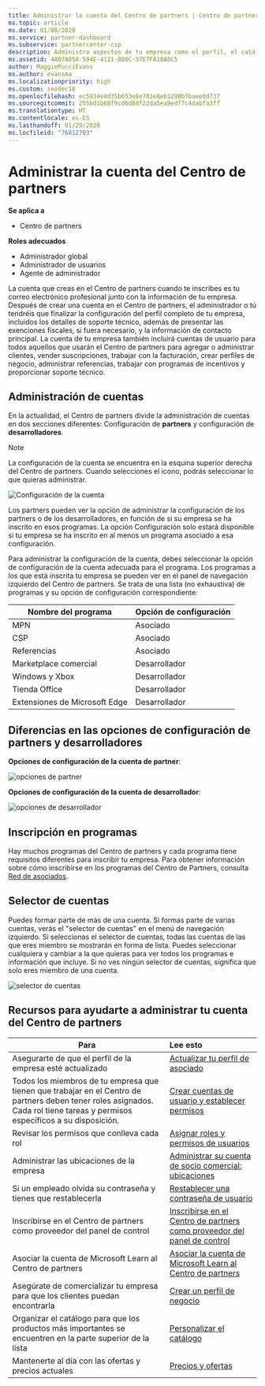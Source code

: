 ```yaml
---
title: Administrar la cuenta del Centro de partners | Centro de partners
ms.topic: article
ms.date: 01/08/2020
ms.service: partner-dashboard
ms.subservice: partnercenter-csp
description: Administra aspectos de tu empresa como el perfil, el catálogo, la información bancaria y fiscal, los roles, los permisos y mucho más en el Centro de partners.
ms.assetid: 4A07A85A-594E-4121-808C-37E7FA18A0C5
author: MaggiePucciEvans
ms.author: evansma
ms.localizationpriority: high
ms.custom: seodec18
ms.openlocfilehash: ec5934e4d35b653e8e781e8eb1290bfbaee0d737
ms.sourcegitcommit: 255bd1b68f9cd6d8df22da5ea9edf7c4dabfa3ff
ms.translationtype: HT
ms.contentlocale: es-ES
ms.lasthandoff: 01/29/2020
ms.locfileid: "76812703"
---
```

# <a name="manage-your-partner-center-account"></a>Administrar la cuenta del Centro de partners

**Se aplica a**

-  Centro de partners

**Roles adecuados**
-   Administrador global
-   Administrador de usuarios
-   Agente de administrador

La cuenta que creas en el Centro de partners cuando te inscribes es tu correo electrónico profesional junto con la información de tu empresa. Después de crear una cuenta en el Centro de partners, el administrador o tú tendréis que finalizar la configuración del perfil completo de tu empresa, incluidos los detalles de soporte técnico, además de presentar las exenciones fiscales, si fuera necesario, y la información de contacto principal. La cuenta de tu empresa también incluirá cuentas de usuario para todos aquellos que usarán el Centro de partners para agregar o administrar clientes, vender suscripciones, trabajar con la facturación, crear perfiles de negocio, administrar referencias, trabajar con programas de incentivos y proporcionar soporte técnico.

## <a name="account-management"></a>Administración de cuentas

En la actualidad, el Centro de partners divide la administración de cuentas en dos secciones diferentes: Configuración de **partners** y configuración de **desarrolladores**. 

>[!NOTE]
>La configuración de la cuenta se encuentra en la esquina superior derecha del Centro de partners. Cuando selecciones el icono, podrás seleccionar lo que quieras administrar. 

![Configuración de la cuenta](images/accountsettings/account1.png)

Los partners pueden ver la opción de administrar la configuración de los partners o de los desarrolladores, en función de si su empresa se ha inscrito en esos programas. La opción Configuración solo estará disponible si tu empresa se ha inscrito en al menos un programa asociado a esa configuración. 

Para administrar la configuración de la cuenta, debes seleccionar la opción de configuración de la cuenta adecuada para el programa. Los programas a los que está inscrita tu empresa se pueden ver en el panel de navegación izquierdo del Centro de partners. Se trata de una lista (no exhaustiva) de programas y su opción de configuración correspondiente:

|**Nombre del programa**   |**Opción de configuración** |
|---------------------|:-----------------------|
|MPN   |Asociado|
|CSP    |Asociado|
|Referencias   |Asociado|
|Marketplace comercial|Desarrollador|
|Windows y Xbox|Desarrollador|
|Tienda Office|Desarrollador|
|Extensiones de Microsoft Edge|Desarrollador|

## <a name="the-differences-in-partner-and-developer-settings-options"></a>Diferencias en las opciones de configuración de partners y desarrolladores

**Opciones de configuración de la cuenta de partner**:

![opciones de partner](images/accountsettings/partneroptions.png)

**Opciones de configuración de la cuenta de desarrollador**:

![opciones de desarrollador](images/accountsettings/devoptions.png)

## <a name="enrolling-in-programs"></a>Inscripción en programas

Hay muchos programas del Centro de partners y cada programa tiene requisitos diferentes para inscribir tu empresa. Para obtener información sobre cómo inscribirse en los programas del Centro de Partners, consulta [Red de asociados](https://partner.microsoft.com/). 

## <a name="the-account-picker"></a>Selector de cuentas

Puedes formar parte de más de una cuenta. Si formas parte de varias cuentas, verás el "selector de cuentas" en el menú de navegación izquierdo. Si seleccionas el selector de cuentas, todas las cuentas de las que eres miembro se mostrarán en forma de lista. Puedes seleccionar cualquiera y cambiar a la que quieras para ver todos los programas e información que incluye. Si no ves ningún selector de cuentas, significa que solo eres miembro de una cuenta.

![selector de cuentas](images/accountsettings/accountpicker.png)

## <a name="resources-to-help-you-manage-your-partner-center-account"></a>Recursos para ayudarte a administrar tu cuenta del Centro de partners

|**Para**   |**Lee esto**   |
|-----------------------|:-----------------------|
|Asegurarte de que el perfil de la empresa esté actualizado   |[Actualizar tu perfil de asociado](update-your-partner-profile.md)|
|Todos los miembros de tu empresa que tienen que trabajar en el Centro de partners deben tener roles asignados. Cada rol tiene tareas y permisos específicos a su disposición.|[Crear cuentas de usuario y establecer permisos](create-user-accounts-and-set-permissions.md)|
|Revisar los permisos que conlleva cada rol|[Asignar roles y permisos de usuarios](permissions-overview.md)
|Administrar las ubicaciones de la empresa|[Administrar su cuenta de socio comercial: ubicaciones](manage-locations.md)
|Si un empleado olvida su contraseña y tienes que restablecerla  |[Restablecer una contraseña de usuario](reset-a-user-password.md)|
|Inscribirse en el Centro de partners como proveedor del panel de control|[Inscribirse en el Centro de partners como proveedor del panel de control](enroll-as-cpv.md)|
|Asociar la cuenta de Microsoft Learn al Centro de partners|[Asociar la cuenta de Microsoft Learn al Centro de partners](ms-learn-associate.md)|
|Asegúrate de comercializar tu empresa para que los clientes puedan encontrarla   |[Crear un perfil de negocio](create-a-marketing-profile.md)|
|Organizar el catálogo para que los productos más importantes se encuentren en la parte superior de la lista   |[Personalizar el catálogo](customize-the-catalog.md)|
|Mantenerte al día con las ofertas y precios actuales   |[Precios y ofertas](pricing-and-offers.md)|













 

 



